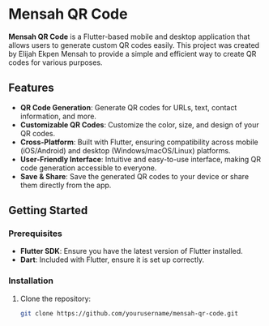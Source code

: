 # Mensah QR Code

**Mensah QR Code** is a Flutter-based mobile and desktop application that allows users to generate custom QR codes easily. This project was created by Elijah Ekpen Mensah to provide a simple and efficient way to create QR codes for various purposes.

## Features

- **QR Code Generation**: Generate QR codes for URLs, text, contact information, and more.
- **Customizable QR Codes**: Customize the color, size, and design of your QR codes.
- **Cross-Platform**: Built with Flutter, ensuring compatibility across mobile (iOS/Android) and desktop (Windows/macOS/Linux) platforms.
- **User-Friendly Interface**: Intuitive and easy-to-use interface, making QR code generation accessible to everyone.
- **Save & Share**: Save the generated QR codes to your device or share them directly from the app.

## Getting Started

### Prerequisites

- **Flutter SDK**: Ensure you have the latest version of Flutter installed.
- **Dart**: Included with Flutter, ensure it is set up correctly.

### Installation

1. Clone the repository:
   ```bash
   git clone https://github.com/yourusername/mensah-qr-code.git
